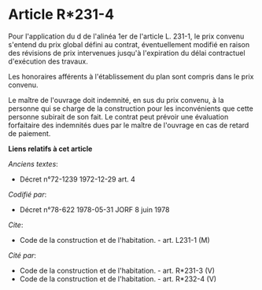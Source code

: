 # Article R*231-4

Pour l'application du d de l'alinéa 1er de l'article L. 231-1, le prix convenu s'entend du prix global défini au contrat,
éventuellement modifié en raison des révisions de prix intervenues jusqu'à l'expiration du délai contractuel d'exécution des
travaux.

Les honoraires afférents à l'établissement du plan sont compris dans le prix convenu.

Le maître de l'ouvrage doit indemnité, en sus du prix convenu, à la personne qui se charge de la construction pour les
inconvénients que cette personne subirait de son fait. Le contrat peut prévoir une évaluation forfaitaire des indemnités dues
par le maître de l'ouvrage en cas de retard de paiement.

**Liens relatifs à cet article**

_Anciens textes_:

  - Décret n°72-1239 1972-12-29 art. 4

_Codifié par_:

  - Décret n°78-622 1978-05-31 JORF 8 juin 1978

_Cite_:

  - Code de la construction et de l'habitation. - art. L231-1 (M)

_Cité par_:

  - Code de la construction et de l'habitation. - art. R*231-3 (V)
  - Code de la construction et de l'habitation. - art. R*232-4 (V)
